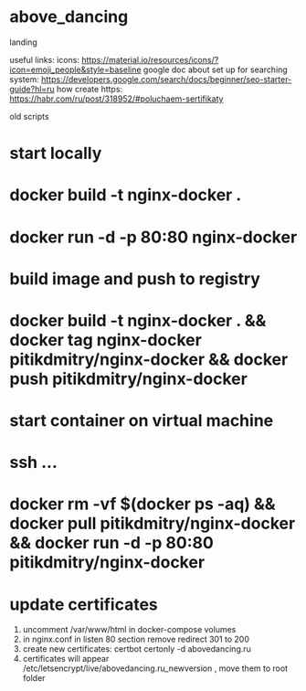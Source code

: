 # above_dancing
landing


useful links:
icons: https://material.io/resources/icons/?icon=emoji_people&style=baseline
google doc about set up for searching system: https://developers.google.com/search/docs/beginner/seo-starter-guide?hl=ru
how create https: https://habr.com/ru/post/318952/#poluchaem-sertifikaty

old scripts
#   start locally
#   docker build -t nginx-docker .
#   docker run -d -p 80:80 nginx-docker

#   build image and push to registry
#   docker build -t nginx-docker . && docker tag nginx-docker pitikdmitry/nginx-docker && docker push pitikdmitry/nginx-docker

#   start container on virtual machine
#   ssh ...
#   docker rm -vf $(docker ps -aq) && docker pull pitikdmitry/nginx-docker && docker run -d -p 80:80 pitikdmitry/nginx-docker

# update certificates
1. uncomment /var/www/html in docker-compose volumes
2. in nginx.conf in listen 80 section remove redirect 301 to 200
3. create new certificates: certbot certonly -d abovedancing.ru
4. certificates will appear /etc/letsencrypt/live/abovedancing.ru_newversion , move them to root folder
